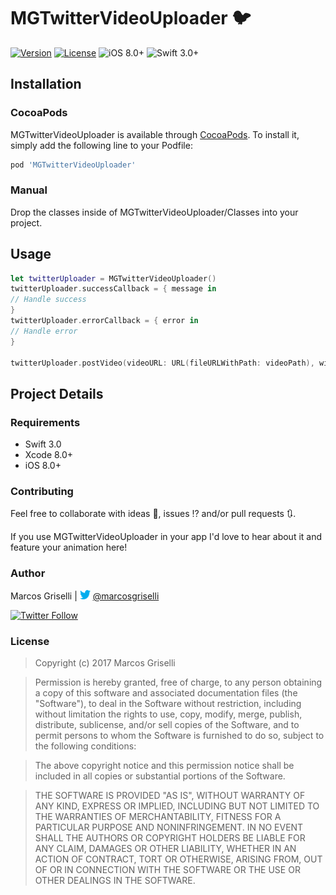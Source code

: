 # MGTwitterVideoUploader 🐦

[![Version](https://img.shields.io/cocoapods/v/MGTwitterVideoUploader.svg?style=flat)](http://cocoapods.org/pods/MGTwitterVideoUploader)
[![License](https://img.shields.io/cocoapods/l/MGTwitterVideoUploader.svg?style=flat)](http://cocoapods.org/pods/MGTwitterVideoUploader)
![iOS 8.0+](https://img.shields.io/badge/iOS-8.0%2B-blue.svg?style=flat-square)
![Swift 3.0+](https://img.shields.io/badge/Swift-3.0%2B-orange.svg?style=flat-square)

## Installation

### CocoaPods

MGTwitterVideoUploader is available through [CocoaPods](http://cocoapods.org). To install
it, simply add the following line to your Podfile:

```ruby
pod 'MGTwitterVideoUploader'
```

### Manual

Drop the classes inside of MGTwitterVideoUploader/Classes into your project.

## Usage

```swift
let twitterUploader = MGTwitterVideoUploader()
twitterUploader.successCallback = { message in
// Handle success
}
twitterUploader.errorCallback = { error in
// Handle error
}

twitterUploader.postVideo(videoURL: URL(fileURLWithPath: videoPath), withStatus: textView.text)
```

## Project Details

### Requirements
* Swift 3.0
* Xcode 8.0+
* iOS 8.0+

### Contributing
Feel free to collaborate with ideas 💭, issues ⁉️ and/or pull requests 🔃.

If you use MGTwitterVideoUploader in your app I'd love to hear about it and feature your animation here!

### Author

Marcos Griselli | <a href="url"><img src="./Resources/twitterIcon.png" height="15" width="17" ></a> [@marcosgriselli](https://twitter.com/marcosgriselli)


[![Twitter Follow](https://img.shields.io/twitter/follow/marcosgriselli.svg?style=social)](https://twitter.com/marcosgriselli)

### License

> Copyright (c) 2017 Marcos Griselli

> Permission is hereby granted, free of charge, to any person obtaining a copy
of this software and associated documentation files (the "Software"), to deal
in the Software without restriction, including without limitation the rights
to use, copy, modify, merge, publish, distribute, sublicense, and/or sell
copies of the Software, and to permit persons to whom the Software is
furnished to do so, subject to the following conditions:

> The above copyright notice and this permission notice shall be included in
all copies or substantial portions of the Software.

> THE SOFTWARE IS PROVIDED "AS IS", WITHOUT WARRANTY OF ANY KIND, EXPRESS OR
IMPLIED, INCLUDING BUT NOT LIMITED TO THE WARRANTIES OF MERCHANTABILITY,
FITNESS FOR A PARTICULAR PURPOSE AND NONINFRINGEMENT. IN NO EVENT SHALL THE
AUTHORS OR COPYRIGHT HOLDERS BE LIABLE FOR ANY CLAIM, DAMAGES OR OTHER
LIABILITY, WHETHER IN AN ACTION OF CONTRACT, TORT OR OTHERWISE, ARISING FROM,
OUT OF OR IN CONNECTION WITH THE SOFTWARE OR THE USE OR OTHER DEALINGS IN
THE SOFTWARE.

